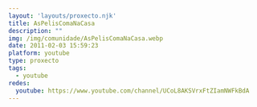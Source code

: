 ```yaml
---
layout: 'layouts/proxecto.njk'
title: AsPelisComaNaCasa
description: ""
img: /img/comunidade/AsPelisComaNaCasa.webp
date: 2011-02-03 15:59:23
platform: youtube
type: proxecto
tags:
  - youtube
redes:
  youtube: https://www.youtube.com/channel/UCoL8AKSVrxFtZIamNWFkBdA
---
```

